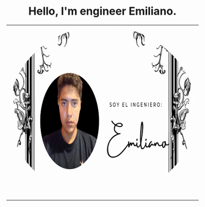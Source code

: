 <h1 align="center">Hello, I'm engineer Emiliano.</h1>

<table>
  <tr>
    <td>
      <img src="Fondo.png" width="800" height="450" style="border-radius:50%;" alt="Fondo">
    </td>
  </tr>
</table>
